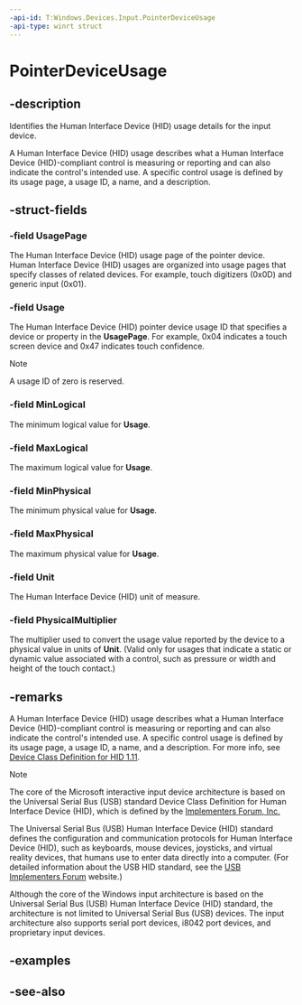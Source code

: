```yaml
---
-api-id: T:Windows.Devices.Input.PointerDeviceUsage
-api-type: winrt struct
---
```


<!-- Structure syntax.
public struct PointerDeviceUsage 
-->

# PointerDeviceUsage

## -description
Identifies the Human Interface Device (HID) usage details for the input device.

A Human Interface Device (HID) usage describes what a Human Interface Device (HID)-compliant control is measuring or reporting and can also indicate the control's intended use. A specific control usage is defined by its usage page, a usage ID, a name, and a description.

## -struct-fields

### -field UsagePage
The Human Interface Device (HID) usage page of the pointer device. Human Interface Device (HID) usages are organized into usage pages that specify classes of related devices. For example, touch digitizers (0x0D) and generic input (0x01).
    

### -field Usage
The Human Interface Device (HID) pointer device usage ID that specifies a device or property in the **UsagePage**. For example, 0x04 indicates a touch screen device and 0x47 indicates touch confidence.

> [!NOTE]
> A usage ID of zero is reserved.
    

### -field MinLogical
The minimum logical value for **Usage**.
    

### -field MaxLogical
The maximum logical value for **Usage**.
    

### -field MinPhysical
The minimum physical value for **Usage**.
    

### -field MaxPhysical
The maximum physical value for **Usage**.
    

### -field Unit
The Human Interface Device (HID) unit of measure.
    

### -field PhysicalMultiplier
The multiplier used to convert the usage value reported by the device to a physical value in units of **Unit**. (Valid only for usages that indicate a static or dynamic value associated with a control, such as pressure or width and height of the touch contact.)
    

## -remarks
A Human Interface Device (HID) usage describes what a Human Interface Device (HID)-compliant control is measuring or reporting and can also indicate the control's intended use. A specific control usage is defined by its usage page, a usage ID, a name, and a description. For more info, see [Device Class Definition for HID 1.11](https://www.usb.org/document-library/device-class-definition-hid-111).

> [!NOTE]
> The core of the Microsoft interactive input device architecture is based on the Universal Serial Bus (USB) standard Device Class Definition for Human Interface Device (HID), which is defined by the [ Implementers Forum, Inc.](https://www.usb.org/home)

The Universal Serial Bus (USB) Human Interface Device (HID) standard defines the configuration and communication protocols for Human Interface Device (HID), such as keyboards, mouse devices, joysticks, and virtual reality devices, that humans use to enter data directly into a computer. (For detailed information about the USB HID standard, see the [USB Implementers Forum](https://www.usb.org/home) website.)

Although the core of the Windows input architecture is based on the Universal Serial Bus (USB) Human Interface Device (HID) standard, the architecture is not limited to Universal Serial Bus (USB) devices. The input architecture also supports serial port devices, i8042 port devices, and proprietary input devices.

## -examples

## -see-also
